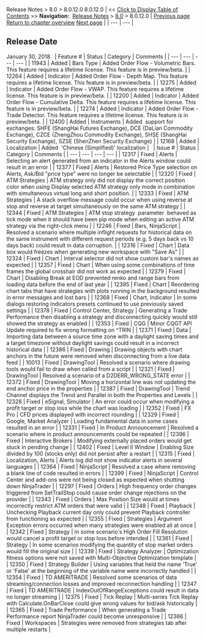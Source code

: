 ﻿
Release Notes > 8.0 > 8.0.12.0
8.0.12.0
| << [Click to Display Table of Contents](8_0_12_0.md) >> **Navigation:**     [Release Notes](release_notes.md) > [8.0](8_0.md) > 8.0.12.0 | [Previous page](8_0_13_1.md) [Return to chapter overview](8_0.md) [Next page](8_0_11_1.md) |
| --- | --- |
## Release Date
January 30, 2018
 
| Feature # | Status | Category | Comments |
| --- | --- | --- | --- |
| 11943 | Added | Bars Type | Added Order Flow - Volumetric Bars. This feature requires a lifetime license. This feature is in preview/beta. |
| 12264 | Added | Indicator | Added Order Flow - Depth Map. This feature requires a lifetime license. This feature is in preview/beta. |
| 12275 | Added | Indicator | Added Order Flow - VWAP. This feature requires a lifetime license. This feature is in preview/beta. |
| 12200 | Added | Indicator | Added Order Flow - Cumulative Delta. This feature requires a lifetime license. This feature is in preview/beta. |
| 12274 | Added | Indicator | Added Order Flow - Trade Detector. This feature requires a lifetime license. This feature is in preview/beta. |
| 12400 | Added | Instruments | Added  support for exchanges: SHFE (ShangHai Futures Exchange), DCE (DaLian Commodity Exchange), CZCE (ZhengZhou Commodity Exchange), SHSE (ShangHai Security Exchange), SZSE (ShenZhen Security Exchange) |
| 12168 | Added | Localization | Added  'Chinese (Simplified)' localization |
 
| Issue # | Status | Category | Comments |
| --- | --- | --- | --- |
| 12317 | Fixed | Alerts | Selecting an alert generated from an indicator in the Alerts window could result in an error |
| 12377 | Fixed | Alerts | Restored Price Type selection on Alerts, Ask/Bid "price type" were no longer be selectable |
| 12320 | Fixed | ATM Strategies | ATM strategy only did not display the correct position color when using Display selected ATM strategy only mode in combination with simultaneous virtual long and short position. |
| 12333 | Fixed | ATM Strategies | A stack overflow message could occur when using reverse at stop and reverse at target simultaneously on the same ATM strategy |
| 12344 | Fixed | ATM Strategies | ATM stop strategy  parameter  behaved as tick mode when it should have been pip mode when editing an active ATM strategy via the right-click menu |
| 12246 | Fixed | Bars, NinjaScript | Resolved a scenario where multiple inflight requests for historical data on the same instrument with different request periods (e.g. 5 days back vs 10 days back) could result in data corruption. |
| 12316 | Fixed | Chart | Data box would freezes when generating new workspace with "Save As" |
| 12324 | Fixed | Chart | Interval selector did not show custom bar's names as expected |
| 12357 | Fixed | Chart | When using some combinations of time frames the global crosshair did not work as expected |
| 12379 | Fixed | Chart | Disabling Break at EOD prevented renko and range bars from loading data before the end of last year |
| 12395 | Fixed | Chart | Reordering chart tabs that have strategies with plots running in the background resulted in error messages and lost bars |
| 12368 | Fixed | Chart, Indicator | In some dialogs restoring indicators presets continued to use previously saved settings |
| 12378 | Fixed | Control Center, Strategy | Generating a Trade Performance then disabling a strategy and disconnecting quickly would still showed the strategy as enabled |
| 12353 | Fixed | CQG | Minor CQGT API Update required to fix wrong formatting on ^TRIN |
| 12371 | Fixed | Data | Importing data between a source time zone with a daylight saving times and a target timezone without daylight savings could result in a incorrect historical data |
| 12386 | Fixed | Drawing | Drawing objects with chart anchors in the future were removed when disconnecting from a live data feed |
| 10013 | Fixed | DrawingTool | Resolved a scenario where drawing tools would fail to draw when called from a script |
| 12321 | Fixed | DrawingTool | Resolved a scenario of a D2DERR_WRONG_STATE error |
| 12372 | Fixed | DrawingTool | Moving a horizontal line was not updating the end anchor price in the properties |
| 12387 | Fixed | DrawingTool | Trend Channel displays the Trend and Parallel in both the Properties and Levels |
| 12328 | Fixed | eSignal, Simulator | An error could occur when modifying a profit target or stop loss while the chart was loading |
| 12352 | Fixed | FX Pro | CFD prices displayed with incorrect rounding |
| 12329 | Fixed | Google, Market Analyzer | Loading fundamental data in some cases resulted in an error |
| 12331 | Fixed | In Product Announcement | Resolved a scenario where in product announcements could be repeated |
| 12396 | Fixed | Interactive Brokers | Modifying externally placed orders would get stuck in pending change |
| 12402 | Fixed | Level II Window | Enabling Size divided by 100 (stocks only) did not persist after a restart |
| 12315 | Fixed | Localization, Alerts | Alerts log did not show indicator alerts in several languages |
| 12364 | Fixed | NinjaScript | Resolved a case where removing a blank line of code resulted in errors |
| 12399 | Fixed | NinjaScript | Control Center and add-ons were not being closed as expected when shutting down NinjaTrader |
| 12297 | Fixed | Orders | High frequency order changes triggered from SetTrailStop could cause order change rejections on the provider |
| 12343 | Fixed | Orders | Max Position Size would at times incorrectly restrict ATM orders that were valid |
| 12348 | Fixed | Playback | Unchecking Playback current day only could prevent Playback controller from functioning as expected |
| 12355 | Fixed | Strategies | Argument Exception errors occurred when many strategies were enabled all at once |
| 12342 | Fixed | Strategy | In some scenario's High Order Fill Resolution would cancel a profit target or stop loss before intended |
| 12361 | Fixed | Strategy | In some scenarios modifying the quantity of stop market orders would fill the original size |
| 12339 | Fixed | Strategy Analyzer | Optimization fitness options were not saved with Multi-Objective Optimization template |
| 12350 | Fixed | Strategy Builder | Using variables that held the name 'True' or 'False' at the beginning of the variable name were incorrectly handled |
| 12354 | Fixed | TD AMERITRADE | Resolved some scenarios of data streaming/connection losses and improved reconnection handling |
| 12347 | Fixed | TD AMERITRADE | IndexOutOfRangeExceptions could result in data no longer streaming |
| 12375 | Fixed | Tick Replay | Multi-series Tick Replay with Calculate.OnBarClose could give wrong values for bid/ask historically |
| 12365 | Fixed | Trade Performance | When generating a Trade Performance report NinjaTrader could become unresponsive |
| 12366 | Fixed | Workspaces | Strategies were removed from strategies tab after multiple restarts |

